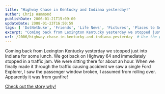 ```yaml
---
title: "Highway Chase in Kentucky and Indiana yesterday!"
author: Chris Hammond
publishDate: 2006-01-21T15:09:00
updateDate: 2008-01-23T16:50:59
tags: [ 'DotNetNuke', 'Friends', 'Life News', 'Pictures', 'Places to See', 'Technology' ]
excerpt: "Coming back from Lexington Kentucky yesterday we stopped just into Indiana for some lunch. We got back on Highway 64 and immediately stopped in a traffic jam. We were sitting there for about an hour. When we finally made it through the traffic causing accident we saw a single Ford Explorer, I saw the passenger window broken, I assumed from rolling over. Apparently it was from gunfire! Check out the story..."
url: /2006/highway-chase-in-kentucky-and-indiana-yesterday  # Use the generated URL with year
---
```

<P>Coming back from Lexington Kentucky yesterday we stopped just into Indiana for some lunch. We got back on Highway 64 and immediately stopped in a traffic jam. We were sitting there for about an hour. When we finally made it through the traffic causing accident we saw a single Ford Explorer, I saw the passenger window broken, I assumed from rolling over. Apparently it was from gunfire!</P> <P><A href="https://www.wave3.com/Global/story.asp?S=4390522">Check out the story why!</A></P>
